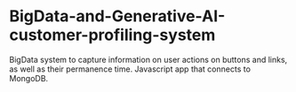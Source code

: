 # BigData-and-Generative-AI-customer-profiling-system
BigData system to capture information on user actions on buttons and links, as well as their permanence time. Javascript app that connects to MongoDB.
